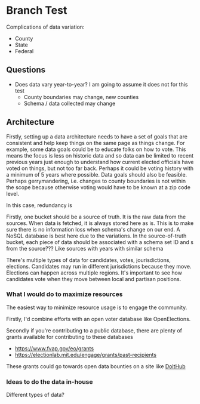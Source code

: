 # Branch Test

Complications of data variation:

* County
* State
* Federal

## Questions

* Does data vary year-to-year? I am going to assume it does not for this test
    * County boundaries may change, new counties
    * Schema / data collected may change

## Architecture

Firstly, setting up a data architecture needs to have a set of goals that are consistent and help keep things on the same page as things change. For example, some data goals could be to educate folks on how to vote. This means the focus is less on historic data and so data can be limited to recent previous years just enough to understand how current elected officials have voted on things, but not too far back. Perhaps it could be voting history with a minimum of 5 years where possible. Data goals should also be feasible. Perhaps gerrymandering, i.e. changes to county boundaries is not within the scope because otherwise voting would have to be known at a zip code level. 

In this case, redundancy is 

Firstly, one bucket should be a source of truth. It is the raw data from the sources. When data is fetched, it is always stored here as is. This is to make sure there is no information loss when schema's change on our end. A NoSQL database is best here due to the variations. In the source-of-truth bucket, each piece of data should be associated with a schema set ID and s from the source??? Like sources with years with similar schema

There's multiple types of data for candidates, votes, jourisdictions, elections. Candidates may run in different jurisdictions because they move. Elections can happen across multiple regions. It's important to see how candidates vote when they move between local and partisan positions.

### What I would do to maximize resources

The easiest way to minimize resource usage is to engage the community.

Firstly, I'd combine efforts with an open voter database like OpenElections.

Secondly if you're contributing to a public database, there are plenty of grants available for contributing to these databases

* https://www.fvap.gov/eo/grants
* https://electionlab.mit.edu/engage/grants/past-recipients

These grants could go towards open data bounties on a site like [DoltHub](https://www.dolthub.com/bounties)

### Ideas to do the data in-house

Different types of data?


